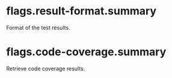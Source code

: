# flags.result-format.summary

Format of the test results.

# flags.code-coverage.summary

Retrieve code coverage results.
